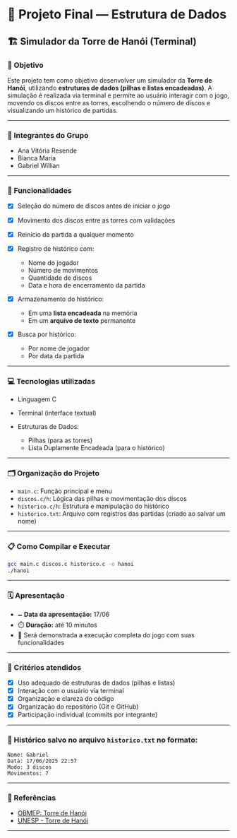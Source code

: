 # 🧠 Projeto Final — Estrutura de Dados

## 🏗️ Simulador da Torre de Hanói (Terminal)

### 🌟 Objetivo

Este projeto tem como objetivo desenvolver um simulador da **Torre de Hanói**, utilizando **estruturas de dados (pilhas e listas encadeadas)**. A simulação é realizada via terminal e permite ao usuário interagir com o jogo, movendo os discos entre as torres, escolhendo o número de discos e visualizando um histórico de partidas.

---

### 👥 Integrantes do Grupo

* Ana Vitória Resende
* Bianca Maria
* Gabriel Willian

---

### 🧩 Funcionalidades

* [x] Seleção do número de discos antes de iniciar o jogo
* [x] Movimento dos discos entre as torres com validações
* [x] Reinício da partida a qualquer momento
* [x] Registro de histórico com:

  * Nome do jogador
  * Número de movimentos
  * Quantidade de discos
  * Data e hora de encerramento da partida
* [x] Armazenamento do histórico:

  * Em uma **lista encadeada** na memória
  * Em um **arquivo de texto** permanente
* [x] Busca por histórico:

  * Por nome de jogador
  * Por data da partida

---

### 💻 Tecnologias utilizadas

* Linguagem C
* Terminal (interface textual)
* Estruturas de Dados:

  * Pilhas (para as torres)
  * Lista Duplamente Encadeada (para o histórico)

---

### 🗂️ Organização do Projeto

* `main.c`: Função principal e menu
* `discos.c/h`: Lógica das pilhas e movimentação dos discos
* `historico.c/h`: Estrutura e manipulação do histórico
* `historico.txt`: Arquivo com registros das partidas (criado ao salvar um nome)

---

### 📋 Como Compilar e Executar

```bash
gcc main.c discos.c historico.c -o hanoi
./hanoi
```

---

### 🗓️ Apresentação

* 🗕️ **Data da apresentação:** 17/06
* ⏱️ **Duração:** até 10 minutos
* 🎥 Será demonstrada a execução completa do jogo com suas funcionalidades

---

### 🦚 Critérios atendidos

* [x] Uso adequado de estruturas de dados (pilhas e listas)
* [x] Interação com o usuário via terminal
* [x] Organização e clareza do código
* [x] Organização do repositório (Git e GitHub)
* [x] Participação individual (commits por integrante)

---

### 📁 Histórico salvo no arquivo `historico.txt` no formato:

```
Nome: Gabriel
Data: 17/06/2025 22:57
Modo: 3 discos
Movimentos: 7
```

---

### 📌 Referências

* [OBMEP: Torre de Hanói](http://clubes.obmep.org.br/blog/torre-de-hanoi/)
* [UNESP - Torre de Hanói](https://www.ibilce.unesp.br/Home/Departamentos/Matematica/labmat/torre_de_hanoi.pdf)

---
